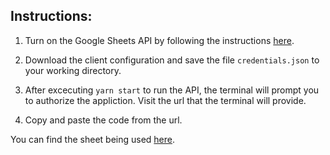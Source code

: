 
## Instructions:

1. Turn on the Google Sheets API by following the instructions [here](https://developers.google.com/sheets/api/quickstart/nodejs).

1. Download the client configuration and save the file `credentials.json` to your working directory.

1. After excecuting `yarn start` to run the API, the terminal will prompt you to authorize the appliction. Visit the url that the terminal will provide.

1. Copy and paste the code from the url.

 You can find the sheet being used [here]( https://docs.google.com/spreadsheets/d/1wKpKdGNL34VEE3iP-tavpSgkps2Ax_rvQgd3f3uArI4/edit#gid=0 ).

